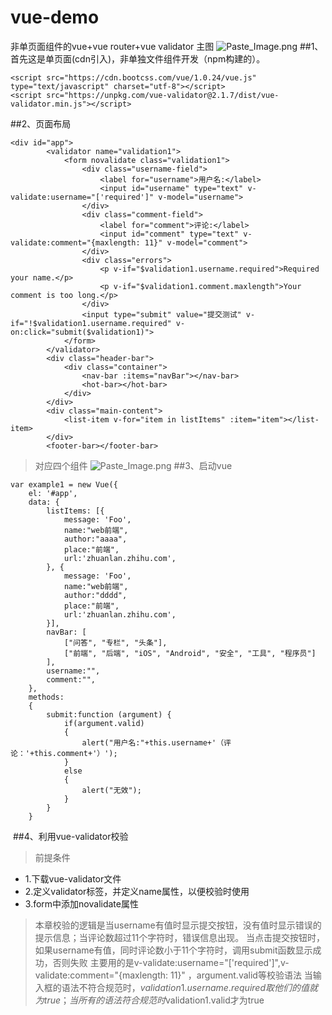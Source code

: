 # vue-demo
非单页面组件的vue+vue router+vue validator
主图
![Paste_Image.png](http://upload-images.jianshu.io/upload_images/2604175-c5f7c3d28591c35c.png?imageMogr2/auto-orient/strip%7CimageView2/2/w/1240)
##1、首先这是单页面(cdn引入)，非单独文件组件开发（npm构建的）。
```
<script src="https://cdn.bootcss.com/vue/1.0.24/vue.js" type="text/javascript" charset="utf-8"></script>
<script src="https://unpkg.com/vue-validator@2.1.7/dist/vue-validator.min.js"></script>
```
##2、页面布局
```
<div id="app">
        <validator name="validation1">
            <form novalidate class="validation1">
                <div class="username-field">
                    <label for="username">用户名:</label>
                    <input id="username" type="text" v-validate:username="['required']" v-model="username">
                </div>
                <div class="comment-field">
                    <label for="comment">评论:</label>
                    <input id="comment" type="text" v-validate:comment="{maxlength: 11}" v-model="comment">
                </div>
                <div class="errors">
                    <p v-if="$validation1.username.required">Required your name.</p>
                    <p v-if="$validation1.comment.maxlength">Your comment is too long.</p>
                </div>
                <input type="submit" value="提交测试" v-if="!$validation1.username.required" v-on:click="submit($validation1)">
            </form>
        </validator>
        <div class="header-bar">
            <div class="container">
                <nav-bar :items="navBar"></nav-bar>
                <hot-bar></hot-bar>
            </div>
        </div>
        <div class="main-content">
            <list-item v-for="item in listItems" :item="item"></list-item>
        </div>
        <footer-bar></footer-bar>

```
> 对应四个组件
![Paste_Image.png](http://upload-images.jianshu.io/upload_images/2604175-8a4fabe9d6e741b5.png?imageMogr2/auto-orient/strip%7CimageView2/2/w/1240)
##3、启动vue
```
var example1 = new Vue({
    el: '#app',
    data: {
        listItems: [{
            message: 'Foo',
            name:"web前端",
            author:"aaaa",
            place:"前端",
            url:'zhuanlan.zhihu.com',
        }, {
            message: 'Foo',
            name:"web前端",
            author:"dddd",
            place:"前端",
            url:'zhuanlan.zhihu.com',
        }],
        navBar: [
            ["问答", "专栏", "头条"],
            ["前端", "后端", "iOS", "Android", "安全", "工具", "程序员"]
        ],
        username:"",
        comment:"",
    },
    methods:
    {
        submit:function (argument) {
            if(argument.valid)
            {
                alert("用户名:"+this.username+'（评论：'+this.comment+'）');
            }
            else
            {
                alert("无效");
            }
        }
    }
  ```
  ##4、利用vue-validator校验
>前提条件 
 * 1.下载vue-validator文件
 * 2.定义validator标签，并定义name属性，以便校验时使用
 * 3.form中添加novalidate属性
>本章校验的逻辑是当username有值时显示提交按钮，没有值时显示错误的提示信息；当评论数超过11个字符时，错误信息出现。
>当点击提交按钮时，如果username有值，同时评论数小于11个字符时，调用submit函数显示成功，否则失败
>主要用的是v-validate:username="['required']",v-validate:comment="{maxlength: 11}" ，argument.valid等校验语法
>当输入框的语法不符合规范时，$validation1.username.required取他们的值就为true；当所有的语法符合规范时$validation1.valid才为true
